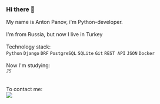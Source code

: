 ### Hi there 👋

My name is Anton Panov, i'm Python-developer.<br />
<br />
I'm from Russia, but now I live in Turkey<br />
<br />
Technology stack:<br />
`Python` `Django` `DRF` `PostgreSQL` `SQLite` `Git` `REST API` `JSON` `Docker`<br />
<br />
Now I'm studying:<br />
*`JS`* <br />
<br />
<br />
To contact me:<br />
[<img src="https://img.shields.io/badge/Telegram-Green?style=for-the-badge&logo=Telegram&logoColor=white"/> ](https://t.me/APAnov_IBU70)

